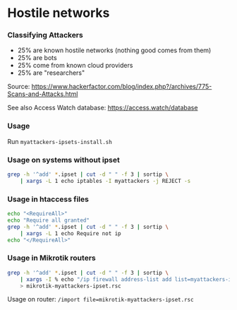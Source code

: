 # Hostile networks

### Classifying Attackers

- 25% are known hostile networks (nothing good comes from them)
- 25% are bots
- 25% come from known cloud providers
- 25% are "researchers"

Source: https://www.hackerfactor.com/blog/index.php?/archives/775-Scans-and-Attacks.html

See also Access Watch database: https://access.watch/database

### Usage

Run `myattackers-ipsets-install.sh`

### Usage on systems without ipset

```bash
grep -h '^add' *.ipset | cut -d " " -f 3 | sortip \
    | xargs -L 1 echo iptables -I myattackers -j REJECT -s
```

### Usage in htaccess files

```bash
echo "<RequireAll>"
echo "Require all granted"
grep -h '^add' *.ipset | cut -d " " -f 3 | sortip \
    | xargs -L 1 echo Require not ip
echo "</RequireAll>"
```

### Usage in Mikrotik routers

```bash
grep -h '^add' *.ipset | cut -d " " -f 3 | sortip \
    | xargs -I % echo "/ip firewall address-list add list=myattackers-ipset address=%" \
    > mikrotik-myattackers-ipset.rsc
```

Usage on router: `/import file=mikrotik-myattackers-ipset.rsc`

